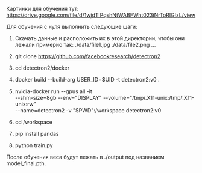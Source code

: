 Картинки для обучения тут: https://drive.google.com/file/d/1wjdTlPqshNtWABFWnt023iNrToRIGlzL/view

Для обучения с нуля выполнить следующие шаги:
1) Скачать данные и расположить их в этой директории, чтобы они лежали примерно так:
./data/file1.jpg
./data/file2.png
...

2) git clone https://github.com/facebookresearch/detectron2
3) cd detectron2/docker
4) docker build --build-arg USER_ID=$UID -t detectron2:v0 .
5) nvidia-docker run --gpus all -it \
  --shm-size=8gb --env="DISPLAY" --volume="/tmp/.X11-unix:/tmp/.X11-unix:rw" \
  --name=detectron2 -v "$PWD":/workspace detectron2:v0
6) cd /workspace
7) pip install pandas
7) python train.py

После обучения веса будут лежать в ./output под названием model_final.pth.